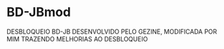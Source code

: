 # BD-JBmod
DESBLOQUEIO BD-JB DESENVOLVIDO PELO GEZINE, MODIFICADA POR MIM TRAZENDO MELHORIAS AO DESBLOQUEIO
